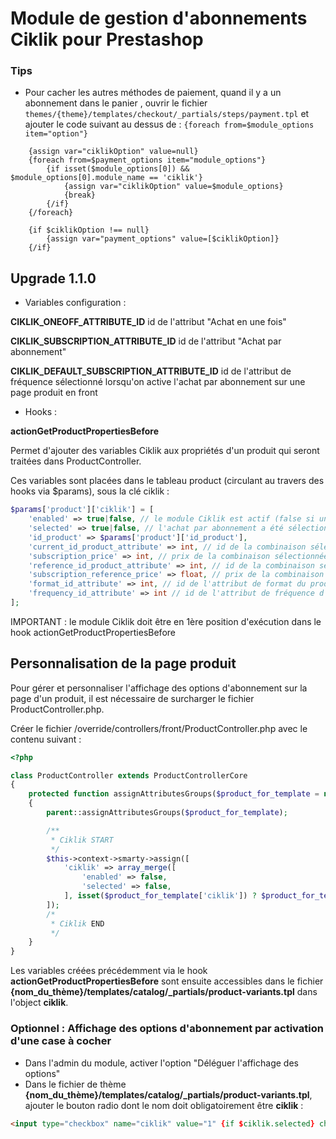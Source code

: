 # Module de gestion d'abonnements Ciklik pour Prestashop

### Tips

* Pour cacher les autres méthodes de paiement, quand il y a un abonnement dans le panier ,
ouvrir le fichier `themes/{theme}/templates/checkout/_partials/steps/payment.tpl` et ajouter le code suivant au dessus de :
`{foreach from=$module_options item="option"}`

```
    {assign var="ciklikOption" value=null}
    {foreach from=$payment_options item="module_options"}
        {if isset($module_options[0]) && $module_options[0].module_name == 'ciklik'}
            {assign var="ciklikOption" value=$module_options}
            {break}
        {/if}
    {/foreach}

    {if $ciklikOption !== null}
        {assign var="payment_options" value=[$ciklikOption]}
    {/if}
```

## Upgrade 1.1.0

- Variables configuration :

**CIKLIK_ONEOFF_ATTRIBUTE_ID** id de l'attribut "Achat en une fois"

**CIKLIK_SUBSCRIPTION_ATTRIBUTE_ID** id de l'attribut "Achat par abonnement"

**CIKLIK_DEFAULT_SUBSCRIPTION_ATTRIBUTE_ID** id de l'attribut de fréquence sélectionné lorsqu'on active l'achat par abonnement sur une page produit en front

- Hooks :

**actionGetProductPropertiesBefore**

Permet d'ajouter des variables Ciklik aux propriétés d'un produit qui seront traitées dans ProductController.

Ces variables sont placées dans le tableau product (circulant au travers des hooks via $params), sous la clé ciklik :

```php
$params['product']['ciklik'] = [
    'enabled' => true|false, // le module Ciklik est actif (false si un code VPC est actif)
    'selected' => true|false, // l'achat par abonnement a été sélectionné pour le produit affiché
    'id_product' => $params['product']['id_product'],
    'current_id_product_attribute' => int, // id de la combinaison sélectionnée
    'subscription_price' => int, // prix de la combinaison sélectionnée
    'reference_id_product_attribute' => int, // id de la combinaison sélectionnée en version "achat en une fois"
    'subscription_reference_price' => float, // prix de la combinaison sélectionnée en version "achat en une fois"
    'format_id_attribute' => int, // id de l'attribut de format du produit (ex unité, lot de 2,3,4...)
    'frequency_id_attribute' => int // id de l'attribut de fréquence d'abonnement sélectionné
];
```

IMPORTANT : le module Ciklik doit être en 1ère position d'exécution dans le hook actionGetProductPropertiesBefore


## Personnalisation de la page produit

Pour gérer et personnaliser l'affichage des options d'abonnement sur la page d'un produit, il est nécessaire de surcharger le fichier ProductController.php.

Créer le fichier /override/controllers/front/ProductController.php avec le contenu suivant :

```php
<?php

class ProductController extends ProductControllerCore
{
    protected function assignAttributesGroups($product_for_template = null)
    {
        parent::assignAttributesGroups($product_for_template);

        /**
         * Ciklik START
         */
        $this->context->smarty->assign([
            'ciklik' => array_merge([
                'enabled' => false,
                'selected' => false,
            ], isset($product_for_template['ciklik']) ? $product_for_template['ciklik'] : []),
        ]);
        /*
         * Ciklik END
         */
    }
}
```

Les variables créées précédemment via le hook **actionGetProductPropertiesBefore** sont ensuite accessibles dans le fichier **{nom_du_thème}/templates/catalog/_partials/product-variants.tpl** dans l'object **ciklik**.

### Optionnel : Affichage des options d'abonnement par activation d'une case à cocher

* Dans l'admin du module, activer l'option "Déléguer l'affichage des options"
* Dans le fichier de thème **{nom_du_thème}/templates/catalog/_partials/product-variants.tpl**, ajouter le bouton radio dont le nom doit obligatoirement être **ciklik** :
```html
<input type="checkbox" name="ciklik" value="1" {if $ciklik.selected} checked="checked"{/if}>
```

